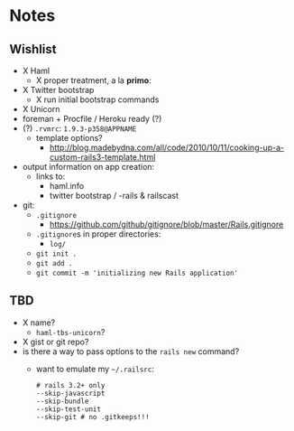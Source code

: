 # Notes

## Wishlist

- X Haml
  - X proper treatment, a la **primo**:
- X Twitter bootstrap
  - X run initial bootstrap commands
- X Unicorn
- foreman + Procfile / Heroku ready (?)
- (?) `.rvmrc`: `1.9.3-p358@APPNAME`
  - template options?
    - <http://blog.madebydna.com/all/code/2010/10/11/cooking-up-a-custom-rails3-template.html>
- output information on app creation:
  - links to:
    - haml.info
    - twitter bootstrap / -rails & railscast
- git:
  - `.gitignore`
    - <https://github.com/github/gitignore/blob/master/Rails.gitignore>
  - `.gitignore`s in proper directories:
    - `log/`
  - `git init .`
  - `git add .`
  - `git commit -m 'initializing new Rails application'`


## TBD

- X name?
  - `haml-tbs-unicorn`?
- X gist or git repo?
- is there a way to pass options to the `rails new` command?
  - want to emulate my `~/.railsrc`:

    ```
    # rails 3.2+ only
    --skip-javascript
    --skip-bundle
    --skip-test-unit
    --skip-git # no .gitkeeps!!!
    ```